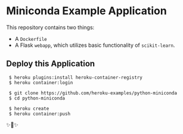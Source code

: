 # Miniconda Example Application

This repository contains two things:

- A `Dockerfile`
- A Flask `webapp`, which utilizes basic functionality of `scikit-learn`.

## Deploy this Application

     $ heroku plugins:install heroku-container-registry
     $ heroku container:login
     
     $ git clone https://github.com/heroku-examples/python-miniconda
     $ cd python-miniconda
     
     $ heroku create
     $ heroku container:push 

✨🍰✨